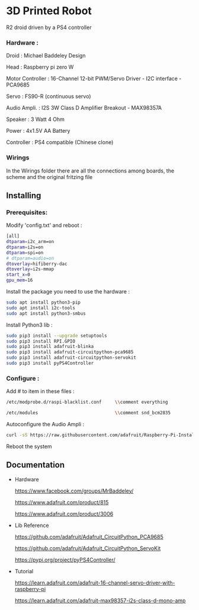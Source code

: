 # 3D Printed Robot
R2 droid driven by a PS4 controller

### Hardware :
Droid : Michael Baddeley Design

Head : Raspberry pi zero W

Motor Controller : 16-Channel 12-bit PWM/Servo Driver - I2C interface - PCA9685 

Servo : FS90-R (continuous servo)

Audio Ampli. : I2S 3W Class D Amplifier Breakout - MAX98357A

Speaker : 3 Watt 4 Ohm

Power : 4x1.5V AA Battery

Controller : PS4 compatible (Chinese clone)


### Wirings

In the Wirings folder there are all the connections among boards, the scheme and the original fritzing file


## Installing

### Prerequisites:

Modify 'config.txt' and reboot :
```bash
[all]
dtparam=i2c_arm=on
dtparam=i2s=on
dtparam=spi=on
# dtparam=audio=on
dtoverlay=hifiberry-dac
dtoverlay=i2s-mmap
start_x=0
gpu_mem=16
```

Install the package you need to use the hardware :

```bash
sudo apt install python3-pip
sudo apt install i2c-tools
sudo apt install python3-smbus
```

Install Python3 lib :

```bash
sudo pip3 install --upgrade setuptools
sudo pip3 install RPI.GPIO
sudo pip3 install adafruit-blinka
sudo pip3 install adafruit-circuitpython-pca9685
sudo pip3 install adafruit-circuitpython-servokit
sudo pip3 install pyPS4Controller
```

### Configure :

Add # to item in these files :

```bash
/etc/modprobe.d/raspi-blacklist.conf     \\comment everything

/etc/modules                             \\comment snd_bcm2835
```


Autoconfigure the Audio Ampli :
```bash
curl -sS https://raw.githubusercontent.com/adafruit/Raspberry-Pi-Installer-Scripts/master/i2samp.sh | bash
```

Reboot the system


## Documentation

* Hardware

  https://www.facebook.com/groups/MrBaddeley/

  https://www.adafruit.com/product/815
  
  https://www.adafruit.com/product/3006
 
* Lib Reference

  https://github.com/adafruit/Adafruit_CircuitPython_PCA9685
  
  https://github.com/adafruit/Adafruit_CircuitPython_ServoKit
  
  https://pypi.org/project/pyPS4Controller/

* Tutorial

  https://learn.adafruit.com/adafruit-16-channel-servo-driver-with-raspberry-pi
  
  https://learn.adafruit.com/adafruit-max98357-i2s-class-d-mono-amp
